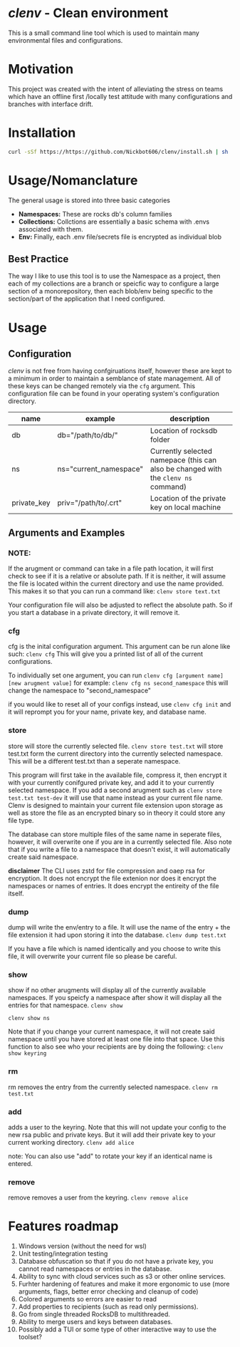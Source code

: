 # *clenv* - Clean environment
This is a small command line tool which is used to maintain many environmental files and configurations. 

# Motivation
This project was created with the intent of alleviating the stress on teams which have an offline first /locally test attitude with many configurations and branches with interface drift. 

# Installation

```bash
curl -sSf https://https://github.com/Nickbot606/clenv/install.sh | sh
```

# Usage/Nomanclature

The general usage is stored into three basic categories 
- **Namespaces:** These are rocks db's column families
- **Collections:** Collctions are essentially a basic schema with .envs associated with them. 
- **Env:** Finally, each .env file/secrets file is encrypted as individual blob

## Best Practice
The way I like to use this tool is to use the Namespace as a project, then each of my collections are a branch or speicfic way to configure a large section of a monorepository, then each blob/env being specific to the section/part of the application that I need configured.

# Usage
## Configuration
*clenv* is not free from having confgiruations itself, however these are kept to a minimum in order to maintain a semblance of state management. All of these keys can be changed remotely via the `cfg` argument.
This configuration file can be found in your operating system's configuration directory.

| name | example | description |
| --- | --- | --- |
| db | db="/path/to/db/" | Location of rocksdb folder |
| ns | ns="current_namespace" | Currently selected namepace (this can also be changed with the `clenv ns` command) |
| private_key | priv="/path/to/.crt" | Location of the private key on local machine |

## Arguments and Examples

### NOTE:
If the arugment or command can take in a file path location, it will first check to see if it is a relative or absolute path. If it is neither, it will assume the file is located within the current directory and use the name provided. This makes it so that you can run a command like:
`clenv store text.txt`

Your configuration file will also be adjusted to reflect the absolute path. So if you start a database in a private directory, it will remove it. 


### cfg
cfg is the inital configuration argument. This argument can be run alone like such: 
`clenv cfg`
This will give you a printed list of all of the current configurations.

To individually set one argument, you can run 
`clenv cfg [argument name] [new arugment value]`
for example: `clenv cfg ns second_namespace`
this will change the namespace to "second_namespace"

if you would like to reset all of your configs instead, use 
`clenv cfg init` and it will reprompt you for your name, private key, and database name.

### store
store will store the currently selected file. 
`clenv store test.txt` will store test.txt form the current directory into the currently selected namespace. This will be a different test.txt than a seperate namespace.

This program will first take in the available file, compress it, then encrypt it with your currently conifgured private key, and add it to your currently selected namespace. If you add a second arugment such as `clenv store test.txt test-dev` it will use that name instead as your current file name. Clenv is designed to maintain your current file extension upon storage as well as store the file as an encrypted binary so in theory it could store any file type.

The database can store multiple files of the same name in seperate files, however, it will overwrite one if you are in a currently selected file.
Also note that if you write a file to a namespace that doesn't exist, it will automatically create said namespace.

**disclaimer**
The CLI uses zstd for file compression and oaep rsa for encryption. It does not encrypt the file extenion nor does it encrypt the namespaces or names of entries. It does encrypt the entireity of the file itself.

### dump
dump will write the env/entry to a file. It will use the name of the entry + the file extension it had upon storing it into the database.
`clenv dump test.txt`

If you have a file which is named identically and you choose to write this file, it will overwrite your current file so please be careful.

### show
show if no other arugments will display all of the currently available namespaces. If you speicfy a namespace after show it will display all the entries for that namespace.
`clenv show`

`clenv show ns`

Note that if you change your current namespace, it will not create said namespace until you have stored at least one file into that space.
Use this function to also see who your recipients are by doing the following: 
`clenv show keyring`

### rm
rm removes the entry from the currently selected namespace. 
`clenv rm test.txt`

### add
adds a user to the keyring. Note that this will not update your config to the new rsa public and private keys. But it will add their private key to your current working directory.
`clenv add alice`

note: You can also use "add" to rotate your key if an identical name is entered.

### remove
remove removes a user from the keyring.
`clenv remove alice`

# Features roadmap
1. Windows version (without the need for wsl)
2. Unit testing/integration testing
3. Database obfuscation so that if you do not have a private key, you cannot read namespaces or entries in the database.
4. Ability to sync with cloud services such as s3 or other online services.
5. Furhter hardening of features and make it more ergonomic to use (more arguments, flags, better error checking and cleanup of code)
6. Colored arguments so errors are easier to read
7. Add properties to recipients (such as read only permissions).
8. Go from single threaded RocksDB to multithreaded.
9. Ability to merge users and keys between databases.
10. Possibly add a TUI or some type of other interactive way to use the toolset?